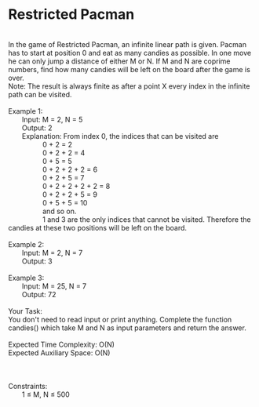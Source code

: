 <h1>Restricted Pacman</h1>
<p><br>
In the game of Restricted Pacman, an infinite linear path is given. Pacman has to start at position 0 and eat as many candies as possible. In one move he can only jump a distance of either M or N.  If M and N are coprime numbers, find how many candies will be left on the board after the game is over.<br>
Note: The result is always finite as after a point X every index in the infinite path can be visited. <br>
<br>
Example 1:<br>
&emsp;&emsp;Input: M = 2, N = 5<br>
&emsp;&emsp;Output: 2<br>
&emsp;&emsp;Explanation: From index 0, the indices that can be visited are<br>
&emsp;&emsp;&emsp;&emsp;&emsp;0 + 2 = 2<br>
&emsp;&emsp;&emsp;&emsp;&emsp;0 + 2 + 2 = 4<br>
&emsp;&emsp;&emsp;&emsp;&emsp;0 + 5 = 5<br>
&emsp;&emsp;&emsp;&emsp;&emsp;0 + 2 + 2 + 2 = 6<br>
&emsp;&emsp;&emsp;&emsp;&emsp;0 + 2 + 5 = 7<br>
&emsp;&emsp;&emsp;&emsp;&emsp;0 + 2 + 2 + 2 + 2 = 8<br>
&emsp;&emsp;&emsp;&emsp;&emsp;0 + 2 + 2 + 5 = 9<br>
&emsp;&emsp;&emsp;&emsp;&emsp;0 + 5 + 5 = 10<br>
&emsp;&emsp;&emsp;&emsp;&emsp;and so on.<br>
&emsp;&emsp;&emsp;&emsp;&emsp;1 and 3 are the only indices that cannot be visited. Therefore the candies at these two positions will be left on the board.<br> 
<br>
Example 2:<br>
&emsp;&emsp;Input: M = 2, N = 7<br>
&emsp;&emsp;Output: 3 <br>
<br>
Example 3:<br>
&emsp;&emsp;Input: M = 25, N = 7<br>
&emsp;&emsp;Output: 72<br>
<br>
Your Task:<br>  
You don't need to read input or print anything. Complete the function candies() which take M and N as input parameters and return the answer.<br>
<br>
Expected Time Complexity: O(N)<br>
Expected Auxiliary Space: O(N)<br>
<br>
<br>
<br>
Constraints:<br>
&emsp;&emsp;1 ≤ M, N ≤ 500<br>
<br></p>
